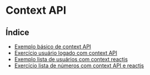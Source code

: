 # Context API

## Índice

- [Exemplo básico de context API](https://github.com/Dirack/Estudos/tree/master/react/context/count#exemplo-b%C3%A1sico-de-context-api)
- [Exercício usuário logado com context API](https://github.com/Dirack/Estudos/tree/master/react/context/login#exerc%C3%ADcio-usu%C3%A1rio-logado-com-context-api)
- [Exemplo lista de usuários com context reactjs](https://github.com/Dirack/Estudos/tree/master/react/context/acontextstudy#exemplo-lista-de-usu%C3%A1rios-com-context-reactjs)
- [Exercício lista de números com context API e reactjs](https://github.com/Dirack/Estudos/tree/master/react/context/numberslist#exerc%C3%ADcio-lista-de-n%C3%BAmeros-com-context-api-e-reactjs)
